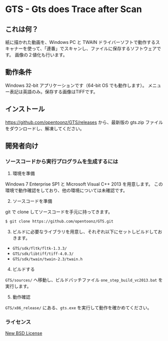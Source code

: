 ﻿#	GTS - Gts does Trace after Scan

## これは何？

紙に描かれた動画を、Windows PC と TWAIN ドライバーソフトで動作するスキャナーを使って、「連番」でスキャンし、ファイルに保存するソフトウェアです。
画像の２値化も行います。

## 動作条件

Windows 32-bit アプリケーションです（64-bit OS でも動作します）。
メニュー表記は英語のみ。保存する画像はTIFFです。

## インストール

https://github.com/opentoonz/GTS/releases から、最新版の gts.zip ファイルをダウンロードし、解凍してください。

## 開発者向け

### ソースコードから実行プログラムを生成するには

1. 環境を準備

  Windows 7 Enterprise SP1 と Microsoft Visual C++ 2013 を用意します。
  この環境で動作確認をしており、他の環境については未確認です。

2. ソースコードを準備

  git で clone してソースコードを手元に持ってきます。
  
  ```sh
  $ git clone https://github.com/opentoonz/GTS.git
  ```

3. ビルドに必要なライブラリを用意し、それぞれ以下にセットしビルドしておきます。

  - `GTS/sdk/fltk/fltk-1.3.3/`
  - `GTS/sdk/libtiff/tiff-4.0.3/`
  - `GTS/sdk/twain/twain-2.3/twain.h`

4. ビルドする

  `GTS/sources/` へ移動し、ビルドバッチファイル `one_step_build_vc2013.bat` を実行します。

5. 動作確認

  `GTS/x86_release/` にある、`gts.exe` を実行して動作を確かめてください。

### ライセンス

[New BSD License](https://github.com/opentoonz/GTS/blob/master/LICENSE.txt)
